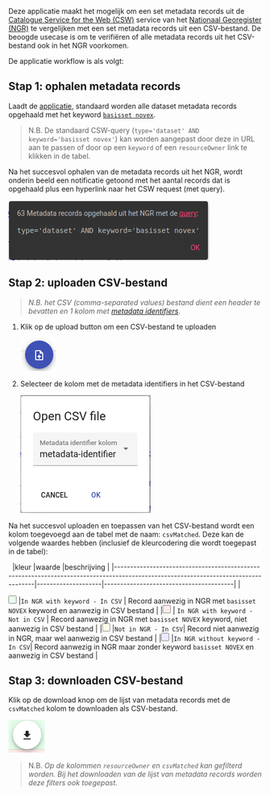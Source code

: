 &nbsp;
&nbsp;

Deze applicatie maakt het mogelijk om een set metadata records uit de [Catalogue Service for the Web (CSW)](https://nationaalgeoregister.nl/geonetwork/srv/dut/csw?service=CSW&request=GetCapabilities) service van het [Nationaal Georegister (NGR)](https://www.nationaalgeoregister.nl/geonetwork/) te vergelijken met een set metadata records uit een CSV-bestand. De beoogde usecase is om te verifiëren of alle metadata records uit het CSV-bestand ook in het NGR voorkomen. 

De applicatie workflow is als volgt:


## Stap 1: ophalen metadata records

Laadt de [applicatie](./), standaard worden alle dataset metadata records opgehaald met het keyword [`basisset novex`](https://www.nationaalgeoregister.nl/geonetwork/srv/dut/csw?request=GetRecords&Service=CSW&Version=2.0.2&typeNames=gmd:MD_Metadata&constraint=type%3D%27dataset%27%20AND%20keyword%3D%27basisset%20novex%27&constraintLanguage=CQL_TEXT&constraint_language_version=1.1.0&outputSchema=http://www.isotc211.org/2005/gmd&elementSetName=full&resultType=results).


> N.B. De standaard CSW-query (`type='dataset' AND keyword='basisset novex'`) kan worden aangepast door deze in URL aan te passen of door op een `keyword` of een `resourceOwner` link te klikken in de tabel.

Na het succesvol ophalen van de metadata records uit het NGR, wordt onderin beeld een notificatie getoond met het aantal records dat is opgehaald plus een hyperlink naar het CSW request (met query). 

![Notificatie records opgehaald](./assets/notificatie.png "Notificatie records opgehaald")


## Stap 2: uploaden CSV-bestand

> *N.B. het CSV (comma-separated values) bestand dient een header te bevatten en 1 kolom met [metadata identifiers](https://docs.geostandaarden.nl/md/mdprofiel-iso19115/#x5-2-42-metadata-unieke-identifier).*

1. Klik op de upload button om een CSV-bestand te uploaden
   
   ![Upload CSV Knop](./assets/upload-button.png "Upload CSV Knop")

2. Selecteer de kolom met de metadata identifiers in het CSV-bestand 

    ![Selecteer Kolom](./assets/select-column.png "Selecteer Kolom")

Na het succesvol uploaden en toepassen van het CSV-bestand wordt een kolom toegevoegd aan de tabel met de naam: `csvMatched`. Deze kan de volgende waardes hebben (inclusief de kleurcodering die wordt toegepast in de tabel):


&nbsp;
|kleur                                                                                                                              |waarde              |beschrijving                            |
|-----------------------------------------------------------------------------------------------------------------------------------|--------------------|----------------------------------------|
|<div style="display:inline-block;background-color: #e6ffec;width:14px;height:14px;border-radius:2px;border:1px gray solid;"></div> |`In NGR with keyword - In CSV` | Record aanwezig in NGR met `basisset NOVEX` keyword en aanwezig in CSV bestand |
|<div style="display:inline-block;background-color:#ffebe9;width:14px;height:14px;border-radius:2px;border:1px gray solid;"></div>  | `In NGR with keyword - Not in CSV`            | Record aanwezig in NGR met `basisset NOVEX` keyword, niet aanwezig in CSV bestand |
|<div style="display:inline-block;background-color:#fffce9;width:14px;height:14px;border-radius:2px;border:1px gray solid;"></div>  |`Not in NGR - In CSV`| Record niet aanwezig in NGR, maar wel aanwezig in CSV bestand |
|<div style="display:inline-block;background-color:#EBE9FF;width:14px;height:14px;border-radius:2px;border:1px gray solid;"></div>  |`In NGR without keyword - In CSV`| Record aanwezig in NGR maar zonder keyword `basisset NOVEX` en aanwezig in CSV bestand |
&nbsp;


## Stap 3: downloaden CSV-bestand

Klik op de download knop om de lijst van metadata records met de `csvMatched` kolom te downloaden als CSV-bestand. 

![Download CSV Knop](./assets/download-button.png "Download CSV Knop")

> N.B. *Op de kolommen `resourceOwner` en `csvMatched` kan gefilterd worden. Bij het downloaden van de lijst van metadata records worden deze filters ook toegepast.*
